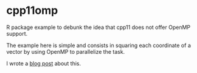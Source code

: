 # cpp11omp

R package example to debunk the idea that cpp11 does not offer OpenMP support.

The example here is simple and consists in squaring each coordinate of a vector
by using OpenMP to parallelize the task.

I wrote a [blog post](https://pacha.dev/blog/2023/06/05/cpp11-omp/) about this.
